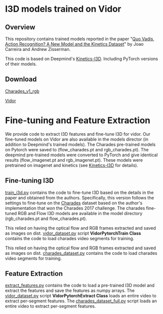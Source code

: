 # I3D models trained on Vidor

## Overview

This repository contains trained models reported in the paper "[Quo Vadis,
Action Recognition? A New Model and the Kinetics
Dataset](https://arxiv.org/abs/1705.07750)" by Joao Carreira and Andrew
Zisserman.

This code is based on Deepmind's [Kinetics-I3D](https://github.com/deepmind/kinetics-i3d). Including PyTorch versions of their models.

## Download
[Charades_v1_rgb](http://ai2-website.s3.amazonaws.com/data/Charades_v1_rgb.tar)

[Vidor](http://lms.comp.nus.edu.sg/research/dataset.html)

# Fine-tuning and Feature Extraction
We provide code to extract I3D features and fine-tune I3D for vidor.
Our fine-tuned models on Vidor are also available in the models director (in addition to Deepmind's trained models).
The Charades pre-trained models on Pytorch were saved to (flow_charades.pt and rgb_charades.pt).
The deepmind pre-trained models were converted to PyTorch and give identical results (flow_imagenet.pt and rgb_imagenet.pt).
These models were pretrained on imagenet and kinetics (see [Kinetics-I3D](https://github.com/deepmind/kinetics-i3d) for details). 

## Fine-tuning I3D
[train_i3d.py](train_i3d.py) 
contains the code to fine-tune I3D based on the details in the paper and obtained from the authors.
Specifically, this version follows the settings to fine-tune on the 
[Charades](allenai.org/plato/charades/) dataset based on the author's implementation 
that won the Charades 2017 challenge. 
The charades fine-tuned RGB and Flow I3D models are available in the model directory 
(rgb_charades.pt and flow_charades.pt).

This relied on having the optical flow and RGB frames extracted and saved as images on dist.
[vidor_dataset.py](vidor_dataset.py) script <b>VidorPytorchTrain Class</b>
contains the code to load charades video segments for training.

This relied on having the optical flow and RGB frames extracted and saved as images on dist.
[charades_dataset.py](charades_dataset.py) contains the code to load charades video segments for training.

## Feature Extraction
[extract_features.py](extract_features.py) 
contains the code to load a pre-trained I3D model and extract the features 
and save the features as numpy arrays. 
The [vidor_dataset.py](vidor_dataset.py) script <b>VidorPytorchExtract Class</b> 
loads an entire video to 
extract per-segment features.
The [charades_dataset_full.py](charades_dataset_full.py) script loads an entire video to 
extract per-segment features.

